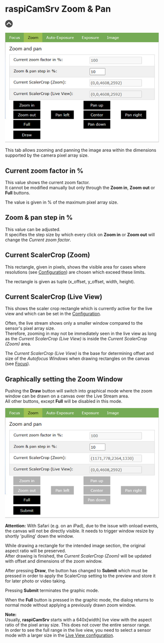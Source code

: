 # raspiCamSrv Zoom & Pan

[![Up](img/goup.gif)](./LiveScreen.md)

![ZoomAndPan](img/Zoom.jpg)

This tab allows zooming and panning the image area within the dimensions supported by the camera pixel array size.

## Current zoom factor in %

This value shows the current zoom factor.   
It cannot be modified manually but only through the **Zoom in**, **Zoom out** or **Full** buttons.

The value is given in % of the maximum pixel array size.

## Zoom & pan step in %

This value can be adjusted.   
It specifies the step size by which every click on **Zoom in** or **Zoom out** will change the *Current zoom factor*.

## Current ScalerCrop (Zoom)

This rectangle, given in pixels, shows the visible area for cases where resolutions (see [Configuration](./Configuration.md)) are chosen which exceed these limits.

The rectangle is given as tuple (x_offset, y_offset, width, height).

## Current ScalerCrop (Live View)

This shows the scaler crop rectangle which is currently active for the live view and which can be set in the [Configuration](./Configuration.md).

Often, the live stream shows only a smaller window compared to the sensor's pixel array size.   
Therefore, zooming in may not be immediately seen in the live view as long as the *Current ScalerCrop (Live View)* is inside the *Current ScalerCrop (Zoom)* area. 

The *Current ScalerCrop (Live View)* is the base for determining offset and size of the *Autofocus Windows* when drawing rectangles on the canvas (see [Focus](./FocusHandling.md)).

## Graphically setting the Zoom Window

Pushing the **Draw** button will switch into graphical mode where the zoom window can be drawn on a canvas over the Live Stream area.   
All other buttons, except **Full** will be disabled in this mode.

![ZoomGraphically](img/Zoom_Graph.jpg)

**Attention:** With Safari (e.g. on an iPad), due to the issue with onload events, the canvas will not be directly visible. It needs to trigger window resize by shortly 'pulling' down the window.

While drawing a rectangle for the intended image section, the original aspect ratio will be preserved.   
After drawing is finished, the *Current ScalerCrop (Zoom)* will be updated with offset and dimensions of the zoom window.

After pressing **Draw**, the button has changed to **Submit** which must be pressed in order to apply the ScalerCrop setting to the preview and store it for later photo or video taking.

Pressing **Submit** terminates the graphic mode.

When the **Full** button is pressed in the graphic mode, the dialog returns to normal mode without applying a previously drawn zoom window.

**Note:**   
Usually, **raspiCamSrv** starts with a 640x[width] live view with the aspect ratio of the pixel array size. This does not cover the entire sensor range.   
In order to see the full range in the live view, you need to select a sensor mode with a larger size in the [Live View configuration](./Configuration.md).
